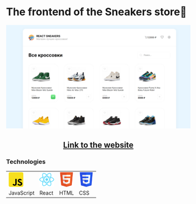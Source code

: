 # The frontend of the Sneakers store👟
<a href="https://react-sneakers-eta.vercel.app/" target="_blank">
  <img src="https://github.com/cborovskoy/cborovskoy/blob/9c77d2c30f927a96e437f27f5db0972e2cd95e27/pics/projects/react-sneakers.jpg" />
</a>

<h2 align="center"><a href="https://react-sneakers-eta.vercel.app/" target="_blank">Link to the website</a></h2>

### Technologies
<table>
<tr>
  <td><img src="https://github.com/cborovskoy/cborovskoy/blob/4b90deca470bdcb35efb4f23274326b812f3d8ad/pics/logo_js.svg" alt="JavaScript" width="40" height="40"/></td>
  <td><img src="https://github.com/cborovskoy/cborovskoy/blob/eaf3735c17733b7501f6134f86ce3987cf24d2d2/pics/logo_react.svg" alt="React" width="40" height="40"/></td>
  <td><img src="https://github.com/cborovskoy/cborovskoy/blob/0e36e90968052547f4f106e893208b28936d319e/pics/logo_html.svg" alt="HTML" width="40" height="40"/></td>
  <td><img src="https://github.com/cborovskoy/cborovskoy/blob/f9060f2f19400851c66ae29a50a14b55a173a21c/pics/logo_css.svg" alt="CSS" width="40" height="40"/></td>
</tr> 
<tr>
  <td>JavaScript</td>
  <td>React</td>
  <td>HTML</td>
  <td>CSS</td>
</tr>
</table>
